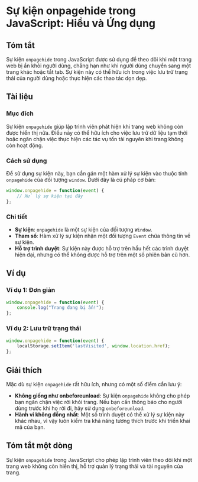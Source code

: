 <!--
Meta Description: # Sự kiện onpagehide trong JavaScript: Hiểu và Ứng dụng ## Tóm tắt Sự kiện `onpagehide` trong JavaScript được sử dụng để theo dõi khi một trang web bị...
Meta Keywords: kiện, onpagehide, một, trang, khi
-->

# Sự kiện onpagehide trong JavaScript: Hiểu và Ứng dụng

## Tóm tắt
Sự kiện `onpagehide` trong JavaScript được sử dụng để theo dõi khi một trang web bị ẩn khỏi người dùng, chẳng hạn như khi người dùng chuyển sang một trang khác hoặc tắt tab. Sự kiện này có thể hữu ích trong việc lưu trữ trạng thái của người dùng hoặc thực hiện các thao tác dọn dẹp.

## Tài liệu
### Mục đích
Sự kiện `onpagehide` giúp lập trình viên phát hiện khi trang web không còn được hiển thị nữa. Điều này có thể hữu ích cho việc lưu trữ dữ liệu tạm thời hoặc ngăn chặn việc thực hiện các tác vụ tốn tài nguyên khi trang không còn hoạt động.

### Cách sử dụng
Để sử dụng sự kiện này, bạn cần gán một hàm xử lý sự kiện vào thuộc tính `onpagehide` của đối tượng `window`. Dưới đây là cú pháp cơ bản:

```javascript
window.onpagehide = function(event) {
    // Xử lý sự kiện tại đây
};
```

### Chi tiết
- **Sự kiện**: `onpagehide` là một sự kiện của đối tượng `Window`.
- **Tham số**: Hàm xử lý sự kiện nhận một đối tượng `Event` chứa thông tin về sự kiện.
- **Hỗ trợ trình duyệt**: Sự kiện này được hỗ trợ trên hầu hết các trình duyệt hiện đại, nhưng có thể không được hỗ trợ trên một số phiên bản cũ hơn.

## Ví dụ
### Ví dụ 1: Đơn giản
```javascript
window.onpagehide = function(event) {
    console.log("Trang đang bị ẩn!");
};
```

### Ví dụ 2: Lưu trữ trạng thái
```javascript
window.onpagehide = function(event) {
    localStorage.setItem('lastVisited', window.location.href);
};
```

## Giải thích
Mặc dù sự kiện `onpagehide` rất hữu ích, nhưng có một số điểm cần lưu ý:
- **Không giống như onbeforeunload**: Sự kiện `onpagehide` không cho phép bạn ngăn chặn việc rời khỏi trang. Nếu bạn cần thông báo cho người dùng trước khi họ rời đi, hãy sử dụng `onbeforeunload`.
- **Hành vi không đồng nhất**: Một số trình duyệt có thể xử lý sự kiện này khác nhau, vì vậy luôn kiểm tra khả năng tương thích trước khi triển khai mã của bạn.

## Tóm tắt một dòng
Sự kiện `onpagehide` trong JavaScript cho phép lập trình viên theo dõi khi một trang web không còn hiển thị, hỗ trợ quản lý trạng thái và tài nguyên của trang.